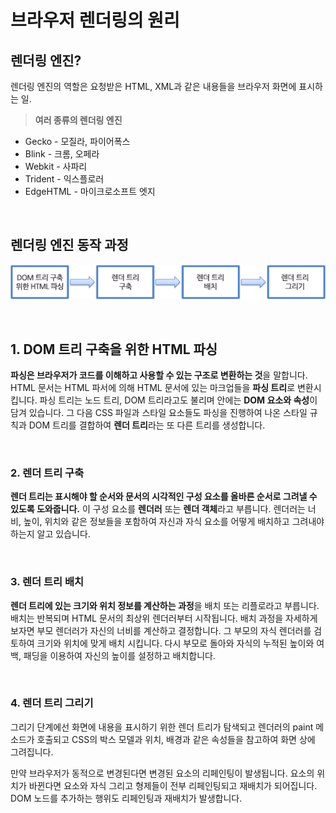 # 브라우저 렌더링의 원리

## 렌더링 엔진?

렌더링 엔진의 역할은 요청받은 HTML, XML과 같은 내용들을 브라우저 화면에 표시하는 일.

> **여러 종류의 렌더링 엔진**

- Gecko - 모질라, 파이어폭스
- Blink - 크롬, 오페라
- Webkit - 사파리
- Trident - 익스플로러
- EdgeHTML - 마이크로소프트 엣지

<br >
 
## 렌더링 엔진 동작 과정

![](./image/render_1.png)

<br >
 
## 1. DOM 트리 구축을 위한 HTML 파싱

**파싱은 브라우저가 코드를 이해하고 사용할 수 있는 구조로 변환하는 것**을 말합니다. HTML 문서는 HTML 파서에 의해 HTML 문서에 있는 마크업들을 **파싱 트리**로 변환시킵니다. 파싱 트리는 노드 트리, DOM 트리라고도 불리며 안에는 **DOM 요소와 속성**이 담겨 있습니다. 그 다음 CSS 파일과 스타일 요소들도 파싱을 진행하여 나온 스타일 규칙과 DOM 트리를 결합하여 **렌더 트리**라는 또 다른 트리를 생성합니다.

<br >
 
### 2. 렌더 트리 구축

**렌더 트리는 표시해야 할 순서와 문서의 시각적인 구성 요소를 올바른 순서로 그려낼 수 있도록 도와줍니다.** 이 구성 요소를 **렌더러** 또는 **렌더 객체**라고 부릅니다. 렌더러는 너비, 높이, 위치와 같은 정보들을 포함하여 자신과 자식 요소를 어떻게 배치하고 그려내야 하는지 알고 있습니다.

<br >
 
### 3. 렌더 트리 배치

**렌더 트리에 있는 크기와 위치 정보를 계산하는 과정**을 배치 또는 리플로라고 부릅니다. 배치는 반복되며 HTML 문서의 최상위 렌더러부터 시작됩니다. 배치 과정을 자세하게 보자면 부모 렌더러가 자신의 너비를 계산하고 결정합니다. 그 부모의 자식 렌더러를 검토하여 크기와 위치에 맞게 배치 시킵니다. 다시 부모로 돌아와 자식의 누적된 높이와 여백, 패딩을 이용하여 자신의 높이를 설정하고 배치합니다.

<br >
 
### 4. 렌더 트리 그리기

그리기 단계에선 화면에 내용을 표시하기 위한 렌더 트리가 탐색되고 렌더러의 paint 메소드가 호출되고 CSS의 박스 모델과 위치, 배경과 같은 속성들을 참고하여 화면 상에 그려집니다.

만약 브라우저가 동적으로 변경된다면 변경된 요소의 리페인팅이 발생됩니다. 요소의 위치가 바뀐다면 요소와 자식 그리고 형제들이 전부 리페인팅되고 재배치가 되어집니다. DOM 노드를 추가하는 행위도 리페인팅과 재배치가 발생합니다.
